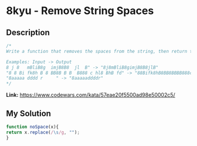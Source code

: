 # 8kyu - Remove String Spaces


## Description
```js
/*
Write a function that removes the spaces from the string, then return the resultant string.

Examples: Input -> Output
8 j 8   mBliB8g  imjB8B8  jl  B" -> "8j8mBliB8gimjB8B8jlB"
"8 8 Bi fk8h B 8 BB8B B B  B888 c hl8 BhB fd" -> "88Bifk8hB8BB8BBBB888chl8BhBfd"
"8aaaaa dddd r     " -> "8aaaaaddddr"
*/
```

**Link:** https://www.codewars.com/kata/57eae20f5500ad98e50002c5/

## My Solution
```js
function noSpace(x){
return x.replace(/\s/g, "");
}
```
